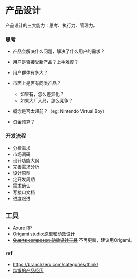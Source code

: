 # 产品设计

产品设计的三大能力：思考、执行力、管理力。

### 思考

* 产品会解决什么问题，解决了什么用户的需求？

* 用户是否接受新产品？上手难度？

* 用户群体有多大？

* 市面上是否有同类产品？

    * 如果有，怎么差异化？
    * 如果大厂入局，怎么竞争？

* 概念是否太超前？（eg: Nintendo Virtual Boy）

* 资金预算？

### 开发流程

* 分析需求
* 市场调研
* 设计功能大纲
* 完善需求分析
* 设计原型
* 定开发周期
* 需求确认
* 写接口文档
* 进度跟进

## 工具

* Axure RP
* [Origami studio:原型和动效设计](https://origami.design)
* <del>[Quartz composer: 动效设计工具](https://developer.apple.com/documentation/quartz/quartz_composer)</del> 不再更新，建议用Origami。

### ref

* https://branchzero.com/categories/think/
* [纯银的产品经历](https://zhuanlan.zhihu.com/p/24650080)